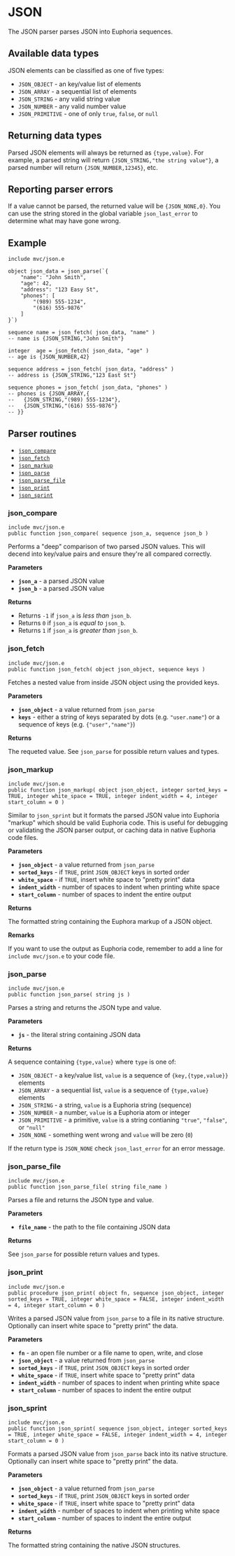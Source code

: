 # JSON

The JSON parser parses JSON into Euphoria sequences.

## Available data types

JSON elements can be classified as one of five types:

- `JSON_OBJECT` - an key/value list of elements
- `JSON_ARRAY` - a sequential list of elements
- `JSON_STRING` - any valid string value
- `JSON_NUMBER` - any valid number value
- `JSON_PRIMITIVE` - one of only `true`, `false`, or `null`

## Returning data types

Parsed JSON elements will always be returned as `{type,value}`. For example, a parsed string will return `{JSON_STRING,"the string value"}`, a parsed number will return `{JSON_NUMBER,12345}`, etc.

## Reporting parser errors

If a value cannot be parsed, the returned value will be `{JSON_NONE,0}`. You can use the string stored in the global variable `json_last_error` to determine what may have gone wrong.

## Example

    include mvc/json.e

    object json_data = json_parse(`{
        "name": "John Smith",
        "age": 42,
        "address": "123 Easy St",
        "phones": [
            "(989) 555-1234",
            "(616) 555-9876" 
        ]
    }`)

    sequence name = json_fetch( json_data, "name" )
    -- name is {JSON_STRING,"John Smith"}

    integer  age = json_fetch( json_data, "age" )
    -- age is {JSON_NUMBER,42}

    sequence address = json_fetch( json_data, "address" )
    -- address is {JSON_STRING,"123 East St"}

    sequence phones = json_fetch( json_data, "phones" )
    -- phones is {JSON_ARRAY,{
    --   {JSON_STRING,"(989) 555-1234"},
    --   {JSON_STRING,"(616) 555-9876"}
    -- }}

## Parser routines

* [`json_compare`](#json_compare)
* [`json_fetch`](#json_fetch)
* [`json_markup`](#json_markup)
* [`json_parse`](#json_parse)
* [`json_parse_file`](#json_parse_file)
* [`json_print`](#json_print)
* [`json_sprint`](#json_sprint)

### json_compare

`include mvc/json.e`  
`public function json_compare( sequence json_a, sequence json_b )`

Performs a "deep" comparison of two parsed JSON values. This will decend into key/value pairs and ensure they're all compared correctly.

**Parameters**

- **`json_a`** - a parsed JSON value
- **`json_b`** - a parsed JSON value

**Returns**

- Returns `-1` if `json_a` is *less than* `json_b`.
- Returns `0` if `json_a` is *equal to* `json_b`.
- Returns `1` if `json_a` is *greater than* `json_b`.

### json_fetch

`include mvc/json.e`  
`public function json_fetch( object json_object, sequence keys )`

Fetches a nested value from inside JSON object using the provided keys.

**Parameters**

- **`json_object`** - a value returned from `json_parse`
- **`keys`** - either a string of keys separated by dots (e.g. `"user.name"`) or a sequence of keys (e.g. `{"user","name"}`)

**Returns**

The requeted value. See `json_parse` for possible return values and types.

### json_markup

`include mvc/json.e`  
`public function json_markup( object json_object, integer sorted_keys = TRUE, integer white_space = TRUE, integer indent_width = 4, integer start_column = 0 )`

Similar to `json_sprint` but it formats the parsed JSON value into Euphoria "markup" which should be valid Euphoria code. This is useful for debugging or validating the JSON parser output, or caching data in native Euphoria code files.

**Parameters**

- **`json_object`** - a value returned from `json_parse`
- **`sorted_keys`** - if `TRUE`, print `JSON_OBJECT` keys in sorted order
- **`white_space`** - if `TRUE`, insert white space to "pretty print" data
- **`indent_width`** - number of spaces to indent when printing white space
- **`start_column`** - number of spaces to indent the entire output

**Returns**

The formatted string containing the Euphora markup of a JSON object.

**Remarks**

If you want to use the output as Euphoria code, remember to add a line for  `include mvc/json.e` to your code file.

### json_parse

`include mvc/json.e`  
`public function json_parse( string js )`

Parses a string and returns the JSON type and value.

**Parameters**

- **`js`** - the literal string containing JSON data

**Returns**

A sequence containing `{type,value}` where `type` is one of:

- `JSON_OBJECT` - a key/value list, `value` is a sequence of `{key,{type,value}}` elements
- `JSON_ARRAY` - a sequential list, `value` is a sequence of `{type,value}` elements
- `JSON_STRING` - a string, `value` is a Euphoria string (sequence)
- `JSON_NUMBER` - a number, `value` is a Euphoria atom or integer
- `JSON_PRIMITIVE` - a primitive, `value` is a string contianing `"true"`, `"false"`, or `"null"`
- `JSON_NONE` - something went wrong and `value` will be zero (`0`)

If the return type is `JSON_NONE` check `json_last_error` for an error message.

### json_parse_file

`include mvc/json.e`  
`public function json_parse_file( string file_name )`

Parses a file and returns the JSON type and value.

**Parameters**

- **`file_name`** - the path to the file containing JSON data

**Returns**

See `json_parse` for possible return values and types.

### json_print

`include mvc/json.e`  
`public procedure json_print( object fn, sequence json_object, integer sorted_keys = TRUE, integer white_space = FALSE, integer indent_width = 4, integer start_column = 0 )`

Writes a parsed JSON value from `json_parse` to a file in its native structure. Optionally can insert white space to "pretty print" the data.

**Parameters**

- **`fn`** - an open file number or a file name to open, write, and close
- **`json_object`** - a value returned from `json_parse`
- **`sorted_keys`** - if `TRUE`, print `JSON_OBJECT` keys in sorted order
- **`white_space`** - if `TRUE`, insert white space to "pretty print" data
- **`indent_width`** - number of spaces to indent when printing white space
- **`start_column`** - number of spaces to indent the entire output

### json_sprint

`include mvc/json.e`  
`public function json_sprint( sequence json_object, integer sorted_keys = TRUE, integer white_space = FALSE, integer indent_width = 4, integer start_column = 0 )`

Formats a parsed JSON value from `json_parse` back into its native structure. Optionally can insert white space to "pretty print" the data.

**Parameters**

- **`json_object`** - a value returned from `json_parse`
- **`sorted_keys`** - if `TRUE`, print `JSON_OBJECT` keys in sorted order
- **`white_space`** - if `TRUE`, insert white space to "pretty print" data
- **`indent_width`** - number of spaces to indent when printing white space
- **`start_column`** - number of spaces to indent the entire output

**Returns**

The formatted string containing the native JSON structures.
